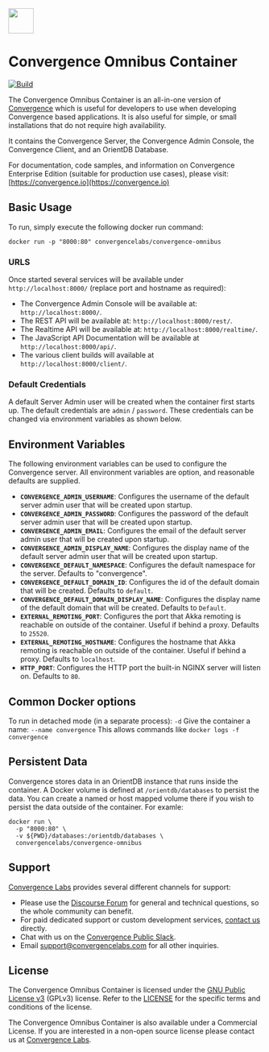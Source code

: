 <img src="https://convergence.io/assets/img/convergence-logo.png" height="50" />

# Convergence Omnibus Container
[![Build](https://github.com/convergencelabs/convergence-omnibus-container/actions/workflows/build.yml/badge.svg)](https://github.com/convergencelabs/convergence-omnibus-container/actions/workflows/build.yml)

The Convergence Omnibus Container is an all-in-one version of [Convergence](https://convergence.io) which is useful for developers to use when developing Convergence based applications. It is also useful for simple, or small installations that do not require high availability.

It contains the Convergence Server, the Convergence Admin Console, the Convergence Client, and an OrientDB Database.

For documentation, code samples, and information on Convergence Enterprise Edition (suitable for production use cases), please visit: [https://convergence.io](https://convergence.io)

## Basic Usage
To run, simply execute the following docker run command:

```shell script
docker run -p "8000:80" convergencelabs/convergence-omnibus
```

### URLS
Once started several services will be available under `http://localhost:8000/` (replace port and hostname as required):
- The Convergence Admin Console will be available at: `http://localhost:8000/`.
- The REST API will be available at: `http://localhost:8000/rest/`.
- The Realtime API will be available at: `http://localhost:8000/realtime/`. 
- The JavaScript API Documentation will be available at `http://localhost:8000/api/`.  
- The various client builds will available at `http://localhost:8000/client/`.

### Default Credentials
A default Server Admin user will be created when the container first starts up.  The default credentials are `admin` / `password`. These credentials can be changed via environment variables as shown below.

## Environment Variables
The following environment variables can be used to configure the Convergence server. All environment variables are option, and reasonable defaults are supplied.
 - **`CONVERGENCE_ADMIN_USERNAME`**: Configures the username of the default server admin user that will be created upon startup.
 - **`CONVERGENCE_ADMIN_PASSWORD`**: Configures the password of the default server admin user that will be created upon startup.
 - **`CONVERGENCE_ADMIN_EMAIL`**: Configures the email of the default server admin user that will be created upon startup.
 - **`CONVERGENCE_ADMIN_DISPLAY_NAME`**: Configures the display name of the default server admin user that will be created upon startup.
 - **`CONVERGENCE_DEFAULT_NAMESPACE`**: Configures the default namespace for the server.  Defaults to "convergence".
 - **`CONVERGENCE_DEFAULT_DOMAIN_ID`**: Configures the id of the default domain that will be created.  Defaults to `default`.
 - **`CONVERGENCE_DEFAULT_DOMAIN_DISPLAY_NAME`**: Configures the display name of the default domain that will be created.  Defaults to `Default`.
 - **`EXTERNAL_REMOTING_PORT`**: Configures the port that Akka remoting is reachable on outside of the container. Useful if behind a proxy.  Defaults to `25520`.
 - **`EXTERNAL_REMOTING_HOSTNAME`**: Configures the hostname that Akka remoting is reachable on outside of the container. Useful if behind a proxy.  Defaults to `localhost`.
 - **`HTTP_PORT`**: Configures the HTTP port the built-in NGINX server will listen on. Defaults to `80`.
 
## Common Docker options 
To run in detached mode (in a separate process): `-d`
Give the container a name: `--name convergence`  This allows commands like `docker logs -f convergence` 

## Persistent Data 
Convergence stores data in an OrientDB instance that runs inside the container. A Docker volume is defined at `/orientdb/databases` to persist the data. You can create a named or host mapped volume there if you wish to persist the data outside of the container. For examle:

```shell
docker run \
  -p "8000:80" \
  -v ${PWD}/databases:/orientdb/databases \
  convergencelabs/convergence-omnibus
```

## Support
[Convergence Labs](https://convergencelabs.com) provides several different channels for support:

- Please use the [Discourse Forum](https://forum.convergence.io) for general and technical questions, so the whole community can benefit.
- For paid dedicated support or custom development services, [contact us](https://convergence.io/contact-sales/) directly.
- Chat with us on the [Convergence Public Slack](https://slack.convergence.io).
- Email <support@convergencelabs.com> for all other inquiries.

## License
The Convergence Omnibus Container is licensed under the [GNU Public License v3](https://www.gnu.org/licenses/gpl-3.0.en.html) (GPLv3) license. Refer to the [LICENSE](https://www.gnu.org/licenses/gpl-3.0.en.html) for the specific terms and conditions of the license.

The Convergence Omnibus Container is also available under a Commercial License. If you are interested in a non-open source license please contact us at [Convergence Labs](https://convergencelabs.com).

